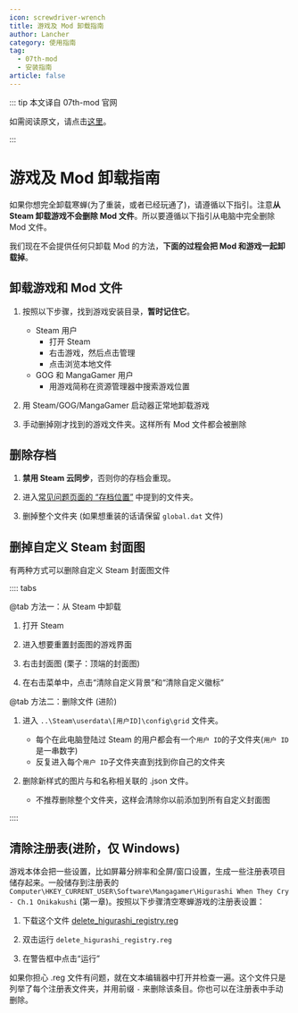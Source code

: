 ```yaml
---
icon: screwdriver-wrench
title: 游戏及 Mod 卸载指南
author: Lancher
category: 使用指南
tag:
  - 07th-mod
  - 安装指南
article: false
---
```


::: tip 本文译自 07th-mod 官网

如需阅读原文，请点击[这里](https://07th-mod.com/wiki/Higurashi/Uninstall/)。

:::

# 游戏及 Mod 卸载指南

如果你想完全卸载寒蝉(为了重装，或者已经玩通了)，请遵循以下指引。注意**从 Steam 卸载游戏不会删除 Mod 文件**。所以要遵循以下指引从电脑中完全删除 Mod 文件。

我们现在不会提供任何只卸载 Mod 的方法，**下面的过程会把 Mod 和游戏一起卸载掉**。

## 卸载游戏和 Mod 文件

1. 按照以下步骤，找到游戏安装目录，**暂时记住它**。
    - Steam 用户
        - 打开 Steam
        - 右击游戏，然后点击管理
        - 点击浏览本地文件
    - GOG 和 MangaGamer 用户
        - 用游戏简称在资源管理器中搜索游戏位置

2. 用 Steam/GOG/MangaGamer 启动器正常地卸载游戏

3. 手动删掉刚才找到的游戏文件夹。这样所有 Mod 文件都会被删除

## 删除存档

1. **禁用 Steam 云同步**，否则你的存档会重现。

2. 进入[常见问题页面的 “存档位置”](faq.md/#存档文件位置) 中提到的文件夹。

3. 删掉整个文件夹 (如果想重装的话请保留 `global.dat` 文件)

## 删掉自定义 Steam 封面图

有两种方式可以删除自定义 Steam 封面图文件

:::: tabs

@tab 方法一：从 Steam 中卸载

1. 打开 Steam

2. 进入想要重置封面图的游戏界面

3. 右击封面图 (栗子：顶端的封面图)

4. 在右击菜单中，点击“清除自定义背景”和“清除自定义徽标”

@tab 方法二：删除文件 (进阶)

1. 进入 `..\Steam\userdata\[用户ID]\config\grid` 文件夹。

    - 每个在此电脑登陆过 Steam 的用户都会有一个`用户 ID`的子文件夹(`用户 ID`是一串数字)
    - 反复进入每个`用户 ID`子文件夹直到找到你自己的文件夹

2. 删除新样式的图片与和名称相关联的 .json 文件。

    - 不推荐删除整个文件夹，这样会清除你以前添加到所有自定义封面图

::::

## 清除注册表(进阶，仅 Windows)

游戏本体会把一些设置，比如屏幕分辨率和全屏/窗口设置，生成一些注册表项目储存起来。一般储存到注册表的 `Computer\HKEY_CURRENT_USER\Software\Mangagamer\Higurashi When They Cry - Ch.1 Onikakushi` (第一章)。按照以下步骤清空寒蝉游戏的注册表设置：

1. 下载这个文件 [delete_higurashi_registry.reg](https://07th-mod.com/wiki/files/delete_higurashi_registry.reg)

2. 双击运行 `delete_higurashi_registry.reg`

3. 在警告框中点击“运行”

如果你担心 .reg 文件有问题，就在文本编辑器中打开并检查一遍。这个文件只是列举了每个注册表文件夹，并用前缀 `-` 来删除该条目。你也可以在注册表中手动删除。
